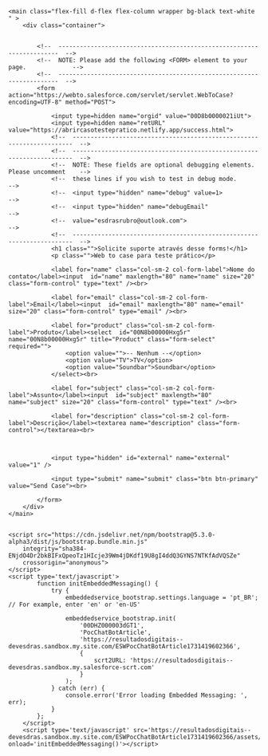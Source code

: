 <!DOCTYPE html>
<html lang="pt-br">

<head>
    <meta charset="UTF-8">
    <meta http-equiv="X-UA-Compatible" content="IE=edge">
    <meta name="viewport" content="width=device-width, initial-scale=1.0">
    <!--  ----------------------------------------------------------------------  -->
    <!--  NOTE: Please add the following <META> element to your page <HEAD>.      -->
    <!--  If necessary, please modify the charset parameter to specify the        -->
    <!--  character set of your HTML page.                                        -->
    <!--  ----------------------------------------------------------------------  -->
    <META HTTP-EQUIV="Content-type" CONTENT="text/html; charset=UTF-8">
    <link href="https://cdn.jsdelivr.net/npm/bootstrap@5.3.0-alpha3/dist/css/bootstrap.min.css" rel="stylesheet"
        integrity="sha384-KK94CHFLLe+nY2dmCWGMq91rCGa5gtU4mk92HdvYe+M/SXH301p5ILy+dN9+nJOZ" crossorigin="anonymous">
        <!-- Bootstrap CSS -->
    <link rel="stylesheet" href="/node_modules/bootstrap/dist/css/bootstrap.min.css">
    <link rel="stylesheet" href="/node_modules/bootstrap-icons/font/bootstrap-icons.css">
    <link rel="stylesheet" href="/style.css">
    <title>Solicitação de suporte</title>
</head>

<body>


    <main class="flex-fill d-flex flex-column wrapper bg-black text-white " >
        <div class="container">
           
           
            <!--  ----------------------------------------------------------------------  -->
            <!--  NOTE: Please add the following <FORM> element to your page.             -->
            <!--  ----------------------------------------------------------------------  -->
            <form action="https://webto.salesforce.com/servlet/servlet.WebToCase?encoding=UTF-8" method="POST">
    
                <input type=hidden name="orgid" value="00D8b0000021iUt">
                <input type=hidden name="retURL" value="https://abrircasotestepratico.netlify.app/success.html">
                <!--  ----------------------------------------------------------------------  -->
                <!--  ----------------------------------------------------------------------  -->
                <!--  NOTE: These fields are optional debugging elements. Please uncomment    -->
                <!--  these lines if you wish to test in debug mode.                          -->
                <!--  <input type="hidden" name="debug" value=1>                              -->
                <!--  <input type="hidden" name="debugEmail"                                  -->
                <!--  value="esdrasrubro@outlook.com">                                        -->
                <!--  ----------------------------------------------------------------------  -->
                <h1 class="">Solicite suporte através desse forms!</h1>
                <p class="">Web to case para teste prático</p>

                <label for="name" class="col-sm-2 col-form-label">Nome do contato</label><input  id="name" maxlength="80" name="name" size="20" class="form-control" type="text" /><br>
    
                <label for="email" class="col-sm-2 col-form-label">Email</label><input  id="email" maxlength="80" name="email" size="20" class="form-control" type="email" /><br>
                
                <label for="product" class="col-sm-2 col-form-label">Produto</label><select  id="00N8b00000Hxg5r" name="00N8b00000Hxg5r" title="Product" class="form-select" required="">
                    <option value="">-- Nenhum --</option>
                    <option value="TV">TV</option>
                    <option value="Soundbar">Soundbar</option>
                </select><br>
                
                <label for="subject" class="col-sm-2 col-form-label">Assunto</label><input  id="subject" maxlength="80" name="subject" size="20" class="form-control" type="text" /><br>
                
                <label for="description" class="col-sm-2 col-form-label">Descrição</label><textarea name="description" class="form-control"></textarea><br>
                

        
                <input type="hidden" id="external" name="external" value="1" />
        
                <input type="submit" name="submit" class="btn btn-primary" value="Send Case"><br>
        
            </form>
        </div>
    </main>        


    <script src="https://cdn.jsdelivr.net/npm/bootstrap@5.3.0-alpha3/dist/js/bootstrap.bundle.min.js"
        integrity="sha384-ENjdO4Dr2bkBIFxQpeoTz1HIcje39Wm4jDKdf19U8gI4ddQ3GYNS7NTKfAdVQSZe"
        crossorigin="anonymous">
    </script>
    <script type='text/javascript'>
            function initEmbeddedMessaging() {
                try {
                    embeddedservice_bootstrap.settings.language = 'pt_BR'; // For example, enter 'en' or 'en-US'
        
                    embeddedservice_bootstrap.init(
                        '00DHZ000003dGT1',
                        'PocChatBotArticle',
                        'https://resultadosdigitais--devesdras.sandbox.my.site.com/ESWPocChatBotArticle1731419602366',
                        {
                            scrt2URL: 'https://resultadosdigitais--devesdras.sandbox.my.salesforce-scrt.com'
                        }
                    );
                } catch (err) {
                    console.error('Error loading Embedded Messaging: ', err);
                }
            };
        </script>
        <script type='text/javascript' src='https://resultadosdigitais--devesdras.sandbox.my.site.com/ESWPocChatBotArticle1731419602366/assets/js/bootstrap.min.js' onload='initEmbeddedMessaging()'></script>
        
</body>

</html>